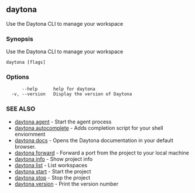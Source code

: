 ## daytona

Use the Daytona CLI to manage your workspace

### Synopsis

Use the Daytona CLI to manage your workspace

```
daytona [flags]
```

### Options

```
      --help      help for daytona
  -v, --version   Display the version of Daytona
```

### SEE ALSO

* [daytona agent](daytona_agent.md)	 - Start the agent process
* [daytona autocomplete](daytona_autocomplete.md)	 - Adds completion script for your shell enviornment
* [daytona docs](daytona_docs.md)	 - Opens the Daytona documentation in your default browser.
* [daytona forward](daytona_forward.md)	 - Forward a port from the project to your local machine
* [daytona info](daytona_info.md)	 - Show project info
* [daytona list](daytona_list.md)	 - List workspaces
* [daytona start](daytona_start.md)	 - Start the project
* [daytona stop](daytona_stop.md)	 - Stop the project
* [daytona version](daytona_version.md)	 - Print the version number

